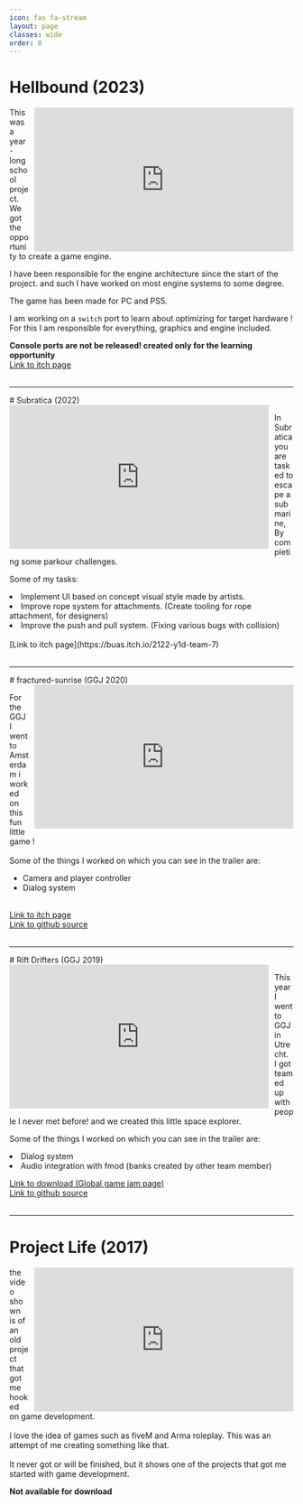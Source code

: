 ```yaml
---
icon: fas fa-stream
layout: page
classes: wide
order: 0
---
```

<!---# Project Ball (2024)
Something:
- path-tracing
- Insipired by Super monkey ball
- Custom engine
- User created levels!

To be announced......
-->

<!---# Sbox Splatoon (2023)

This project was build in a few weeks, It was me building a gamemode on a new game creation platform by the makers of Garry's mod. 
I did this to see what is possible with their tools & and learn how they structure workflow.
They have a big focus on quick iteration time, I love how fast i can iterate on UI!

[Link to Asset party](https://asset.party/thedimin/spleef)<br/>
[Link to source code](https://github.com/TheDimin/MinimalSplatoon)
-->

# Hellbound (2023)
<div style="float: right; margin-left: 10px;">
    <iframe width="460" height="255" src="https://www.youtube.com/embed/nHJCEHkix4c?si=knCzDpLtkUQ9i0Bc" title="YouTube video player" frameborder="0" allow="accelerometer; autoplay; clipboard-write; encrypted-media; gyroscope; picture-in-picture; web-share" allowfullscreen></iframe>
</div>
This was a year-long school project.
We got the opportunity to create a game engine.

I have been responsible for the engine architecture since the start of the project.
and such I have worked on most engine systems to some degree.

The game has been made for PC and PS5.

I am working on a `switch` port to learn about optimizing for target hardware !
For this I am responsible for everything, graphics and engine included.

**Console ports are not be released! created only for the learning opportunity**<br>
[Link to itch page](https://buas.itch.io/hellbound)
<br><br> 
<hr>
# Subratica (2022)

<div style="float: left; margin-right: 10px;">
    <iframe width="460" height="255" src="https://www.youtube.com/embed/8GeWeFvvA8I?si=Nwb9zslF0JrD4CKy" title="YouTube video player" frameborder="0" allow="accelerometer; autoplay; clipboard-write; encrypted-media; gyroscope; picture-in-picture; web-share" allowfullscreen></iframe>
</div>

In Subratica you are tasked to escape a submarine, By completing some parkour challenges.

Some of my tasks:<br>
 <li>Implement UI based on concept visual style made by artists.</li>
 <li>Improve rope system for attachments. (Create tooling for rope attachment, for designers)</li>
 <li>Improve the push and pull system. (Fixing various bugs with collision)</li>

<br>
[Link to itch page](https://buas.itch.io/2122-y1d-team-7)
<br><br> 
<hr>
# fractured-sunrise (GGJ 2020)

<div style="float: right; margin-left: 10px;">
    <iframe width="460" height="255" src="https://www.youtube.com/embed/2jvsYQlP6KQ?si=TYE2vkv78pbU8GUz" title="YouTube video player" frameborder="0" allow="accelerometer; autoplay; clipboard-write; encrypted-media; gyroscope; picture-in-picture; web-share" allowfullscreen></iframe>
</div>

For the GGJ I went to Amsterdam i worked on this fun little game !<br><br>
Some of the things I worked on which you can see in the trailer are:<br>
- Camera and player controller
- Dialog system

<br> [Link to itch page](https://gerbenpasjes.itch.io/fractured-sunrise-demo) <br>
[Link to github source](https://github.com/PinkRodeo/GGJ2020)
<br><br> 
<hr>
# Rift Drifters (GGJ 2019)

<div style="float: left; margin-right: 10px;">
    <iframe width="460" height="255" src="https://www.youtube.com/embed/K0v7vgA1-BI?si=aZUGqniofnEBcws5" title="YouTube video player" frameborder="0" allow="accelerometer; autoplay; clipboard-write; encrypted-media; gyroscope; picture-in-picture; web-share" allowfullscreen></iframe>
</div>

This year I went to GGJ in Utrecht.<br> I got teamed up with people I never met before! and we created this little space explorer.<br>

Some of the things I worked on which you can see in the trailer are:<br>
 <li>Dialog system</li>
 <li>Audio integration with fmod (banks created by other team member)</li>

[Link to download (Global game jam page)](https://v3.globalgamejam.org/2019/games/rift-drifters)<br>
[Link to github source](https://github.com/PinkRodeo/GGJ2019)
<br><br> 
<hr>

# Project Life (2017)


<div style="float: right; margin-left: 10px;">
    <iframe width="460" height="255" src="https://www.youtube.com/embed/94O8t52YHE8?si=AKGFS9CFjv8jg_Ez" title="YouTube video player" frameborder="0" allow="accelerometer; autoplay; clipboard-write; encrypted-media; gyroscope; picture-in-picture; web-share" allowfullscreen></iframe>
</div>
the video shown is of an old project that got me hooked on game development.<br><br>
I love the idea of games such as fiveM and Arma roleplay.
This was an attempt of me creating something like that.<br><br>
It never got or will be finished, but it shows one of the projects that got me started with game development.

**Not available for download**
